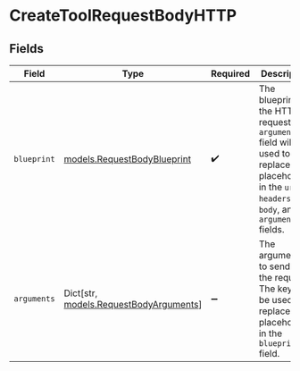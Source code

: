 # CreateToolRequestBodyHTTP


## Fields

| Field                                                                                                                                                       | Type                                                                                                                                                        | Required                                                                                                                                                    | Description                                                                                                                                                 |
| ----------------------------------------------------------------------------------------------------------------------------------------------------------- | ----------------------------------------------------------------------------------------------------------------------------------------------------------- | ----------------------------------------------------------------------------------------------------------------------------------------------------------- | ----------------------------------------------------------------------------------------------------------------------------------------------------------- |
| `blueprint`                                                                                                                                                 | [models.RequestBodyBlueprint](../models/requestbodyblueprint.md)                                                                                            | :heavy_check_mark:                                                                                                                                          | The blueprint for the HTTP request. The `arguments` field will be used to replace the placeholders in the `url`, `headers`, `body`, and `arguments` fields. |
| `arguments`                                                                                                                                                 | Dict[str, [models.RequestBodyArguments](../models/requestbodyarguments.md)]                                                                                 | :heavy_minus_sign:                                                                                                                                          | The arguments to send with the request. The keys will be used to replace the placeholders in the `blueprint` field.                                         |